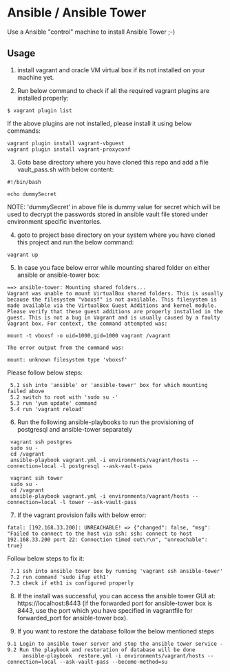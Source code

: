 # Ansible / Ansible Tower

Use a Ansible "control" machine to install Ansible Tower ;-)


## Usage

1. install vagrant and oracle VM virtual box if its not installed on your machine yet.

2. Run below command to check if all the required vagrant plugins are installed properly:
```
$ vagrant plugin list
```
   If the above plugins are not installed, please install it using below commands:
```
vagrant plugin install vagrant-vbguest
vagrant plugin install vagrant-proxyconf

```
3. Goto base directory where you have cloned this repo and add a file vault_pass.sh with below content:
```
#!/bin/bash

echo dummySecret
```
NOTE: 'dummySecret' in above file is dummy value for secret which will be used to decrypt the passwords stored in ansible vault file stored under environment specific inventories.

4. goto to project base directory on your system where you have cloned this project and run the below command:
```
vagrant up
```
5. In case you face below error while mounting shared folder on either ansible or ansible-tower box:
```
==> ansible-tower: Mounting shared folders...
Vagrant was unable to mount VirtualBox shared folders. This is usually
because the filesystem "vboxsf" is not available. This filesystem is
made available via the VirtualBox Guest Additions and kernel module.
Please verify that these guest additions are properly installed in the
guest. This is not a bug in Vagrant and is usually caused by a faulty
Vagrant box. For context, the command attempted was:

mount -t vboxsf -o uid=1000,gid=1000 vagrant /vagrant

The error output from the command was:

mount: unknown filesystem type 'vboxsf'
```
Please follow below steps:
```
 5.1 ssh into 'ansible' or 'ansible-tower' box for which mounting failed above
 5.2 switch to root with 'sudo su -'
 5.3 run 'yum update' command
 5.4 run 'vagrant reload'
 ```
6. Run the following ansible-playbooks to run the provisioning of postgresql and ansible-tower separately
```
 vagrant ssh postgres
 sudo su -
 cd /vagrant
 ansible-playbook vagrant.yml -i environments/vagrant/hosts --connection=local -l postgresql --ask-vault-pass
```
```
 vagrant ssh tower
 sudo su -
 cd /vagrant
 ansible-playbook vagrant.yml -i environments/vagrant/hosts --connection=local -l tower --ask-vault-pass
```
7. If the vagrant provision fails with below error:
```
fatal: [192.168.33.200]: UNREACHABLE! => {"changed": false, "msg": "Failed to connect to the host via ssh: ssh: connect to host 192.168.33.200 port 22: Connection timed out\r\n", "unreachable": true}
```
Follow below steps to fix it:
```
 7.1 ssh into ansible tower box by running 'vagrant ssh ansible-tower'
 7.2 run command 'sudo ifup eth1'
 7.3 check if eth1 is configured properly
 ```

8. If the install was successful, you can access the ansible tower GUI at: https://localhost:8443 (if the forwarded port for ansible-tower box is 8443, use the port which you have specified in vagrantfile for forwarded_port for ansible-tower box).

9. If you want to restore the database follow the below mentioned steps
```
9.1 Login to ansible tower server and stop the ansible tower service -
9.2 Run the playbook and restoration of database will be done
     ansible-playbook  restore.yml -i environments/vagrant/hosts --connection=local --ask-vault-pass --become-method=su
```